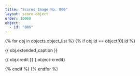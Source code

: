 ```yaml
---
title: "Scores Image No. 006"
layout: score-object
order: 10060
object:
  - id: "006"
---
```


{% for obj in objects.object_list %}
{% if obj.id == object[0].id %}

{{ obj.extended_caption }}

{{ obj.credit }} {.object-credit}

{% endif %}
{% endfor %}
